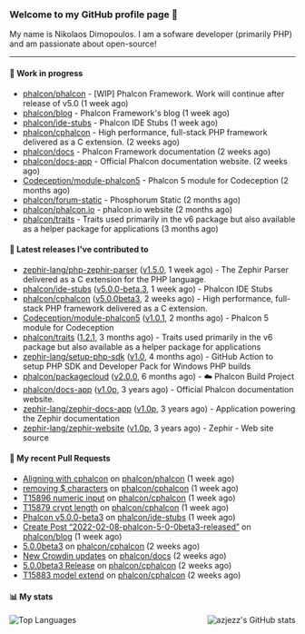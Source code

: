 ### Welcome to my GitHub profile page 👋

My name is Nikolaos Dimopoulos. I am a sofware developer (primarily PHP) and am passionate about open-source!

---

#### :wrench: Work in progress

- [phalcon/phalcon](https://github.com/phalcon/phalcon) - [WIP] Phalcon Framework. Work will continue after release of v5.0 (1 week ago)
- [phalcon/blog](https://github.com/phalcon/blog) - Phalcon Framework&#39;s blog (1 week ago)
- [phalcon/ide-stubs](https://github.com/phalcon/ide-stubs) - Phalcon IDE Stubs (1 week ago)
- [phalcon/cphalcon](https://github.com/phalcon/cphalcon) - High performance, full-stack PHP framework delivered as a C extension. (2 weeks ago)
- [phalcon/docs](https://github.com/phalcon/docs) - Phalcon Framework documentation (2 weeks ago)
- [phalcon/docs-app](https://github.com/phalcon/docs-app) - Official Phalcon documentation website. (2 weeks ago)
- [Codeception/module-phalcon5](https://github.com/Codeception/module-phalcon5) - Phalcon 5 module for Codeception (2 months ago)
- [phalcon/forum-static](https://github.com/phalcon/forum-static) - Phosphorum Static (2 months ago)
- [phalcon/phalcon.io](https://github.com/phalcon/phalcon.io) - phalcon.io website (2 months ago)
- [phalcon/traits](https://github.com/phalcon/traits) - Traits used primarily in the v6 package but also available as a helper package for applications (3 months ago)

#### :pushpin: Latest releases I've contributed to

- [zephir-lang/php-zephir-parser](https://github.com/zephir-lang/php-zephir-parser) ([v1.5.0](https://github.com/zephir-lang/php-zephir-parser/releases/tag/v1.5.0), 1 week ago) - The Zephir Parser delivered as a C extension for the PHP language.
- [phalcon/ide-stubs](https://github.com/phalcon/ide-stubs) ([v5.0.0-beta.3](https://github.com/phalcon/ide-stubs/releases/tag/v5.0.0-beta.3), 1 week ago) - Phalcon IDE Stubs
- [phalcon/cphalcon](https://github.com/phalcon/cphalcon) ([v5.0.0beta3](https://github.com/phalcon/cphalcon/releases/tag/v5.0.0beta3), 2 weeks ago) - High performance, full-stack PHP framework delivered as a C extension.
- [Codeception/module-phalcon5](https://github.com/Codeception/module-phalcon5) ([v1.0.1](https://github.com/Codeception/module-phalcon5/releases/tag/v1.0.1), 2 months ago) - Phalcon 5 module for Codeception
- [phalcon/traits](https://github.com/phalcon/traits) ([1.2.1](https://github.com/phalcon/traits/releases/tag/1.2.1), 3 months ago) - Traits used primarily in the v6 package but also available as a helper package for applications
- [zephir-lang/setup-php-sdk](https://github.com/zephir-lang/setup-php-sdk) ([v1.0](https://github.com/zephir-lang/setup-php-sdk/releases/tag/v1.0), 4 months ago) - GitHub Action to setup PHP SDK and Developer Pack for Windows PHP builds
- [phalcon/packagecloud](https://github.com/phalcon/packagecloud) ([v2.0.0](https://github.com/phalcon/packagecloud/releases/tag/v2.0.0), 6 months ago) - :cloud: Phalcon Build Project
- [phalcon/docs-app](https://github.com/phalcon/docs-app) ([v1.0p](https://github.com/phalcon/docs-app/releases/tag/v1.0p), 3 years ago) - Official Phalcon documentation website.
- [zephir-lang/zephir-docs-app](https://github.com/zephir-lang/zephir-docs-app) ([v1.0p](https://github.com/zephir-lang/zephir-docs-app/releases/tag/v1.0p), 3 years ago) - Application powering the Zephir documentation
- [zephir-lang/zephir-website](https://github.com/zephir-lang/zephir-website) ([v1.0p](https://github.com/zephir-lang/zephir-website/releases/tag/v1.0p), 3 years ago) - Zephir - Web site source

#### 🔨 My recent Pull Requests

- [Aligning with cphalcon](https://github.com/phalcon/phalcon/pull/237) on [phalcon/phalcon](https://github.com/phalcon/phalcon) (1 week ago)
- [removing $ characters](https://github.com/phalcon/cphalcon/pull/15905) on [phalcon/cphalcon](https://github.com/phalcon/cphalcon) (1 week ago)
- [T15896 numeric input](https://github.com/phalcon/cphalcon/pull/15899) on [phalcon/cphalcon](https://github.com/phalcon/cphalcon) (1 week ago)
- [T15879 crypt length](https://github.com/phalcon/cphalcon/pull/15895) on [phalcon/cphalcon](https://github.com/phalcon/cphalcon) (1 week ago)
- [Phalcon v5.0.0-beta3](https://github.com/phalcon/ide-stubs/pull/74) on [phalcon/ide-stubs](https://github.com/phalcon/ide-stubs) (1 week ago)
- [Create Post “2022-02-08-phalcon-5-0-0beta3-released”](https://github.com/phalcon/blog/pull/491) on [phalcon/blog](https://github.com/phalcon/blog) (1 week ago)
- [5.0.0beta3](https://github.com/phalcon/cphalcon/pull/15892) on [phalcon/cphalcon](https://github.com/phalcon/cphalcon) (2 weeks ago)
- [New Crowdin updates](https://github.com/phalcon/docs/pull/3045) on [phalcon/docs](https://github.com/phalcon/docs) (2 weeks ago)
- [5.0.0beta3 Release](https://github.com/phalcon/cphalcon/pull/15891) on [phalcon/cphalcon](https://github.com/phalcon/cphalcon) (2 weeks ago)
- [T15883 model extend](https://github.com/phalcon/cphalcon/pull/15890) on [phalcon/cphalcon](https://github.com/phalcon/cphalcon) (2 weeks ago)


#### 📊 My stats

<img align="right" alt="azjezz's GitHub stats" src="https://github-readme-stats.vercel.app/api?username=niden&count_private=1&show_icons=true&" />

![Top Languages](https://github-readme-stats.vercel.app/api/top-langs/?username=niden)
